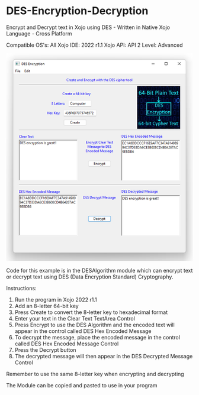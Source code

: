 # DES-Encryption-Decryption
Encrypt and Decrypt text in Xojo using DES - Written in Native Xojo Language - Cross Platform

Compatible OS's: All
Xojo IDE: 2022 r1.1
Xojo API: API 2
Level: Advanced

![](https://github.com/eugenedakin/DES-Encryption-Decryption/blob/main/DESScreenGrab.png)

Code for this example is in the DESAlgorithm module which can encrypt text or decrypt text using DES (Data Encryption Standard) Cryptography. 

Instructions:
1) Run the program in Xojo 2022 r1.1
2) Add an 8-letter 64-bit key
3) Press Create to convert the 8-letter key to hexadecimal format
4) Enter your text in the Clear Text TextArea Control
5) Press Encrypt to use the DES Algorithm and the encoded text will appear in the control called DES Hex Encoded Message
6) To decrypt the message, place the encoded message in the control called DES Hex Encoded Message Control
7) Press the Decrypt button
8) The decrypted message will then appear in the DES Decrypted Message Control

Remember to use the same 8-letter key when encrypting and decrypting

The Module can be copied and pasted to use in your program
